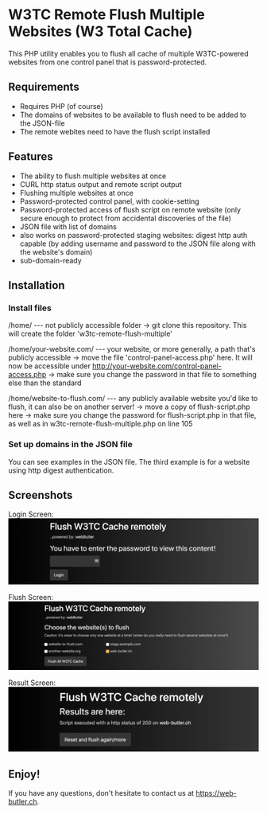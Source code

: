 # W3TC Remote Flush Multiple Websites (W3 Total Cache)
This PHP utility enables you to flush all cache of multiple W3TC-powered websites from one control panel that is password-protected.

## Requirements
- Requires PHP (of course)
- The domains of websites to be available to flush need to be added to the JSON-file
- The remote webites need to have the flush script installed

## Features
- The ability to flush multiple websites at once
- CURL http status output and remote script output
- Flushing multiple websites at once
- Password-protected control panel, with cookie-setting
- Password-protected access of flush script on remote website (only secure enough to protect from accidental discoveries of the file)
- JSON file with list of domains
- also works on password-protected staging websites: digest http auth capable (by adding username and password to the JSON file along with the website's domain)
- sub-domain-ready

## Installation
### Install files
/home/ --- not publicly accessible folder
-> git clone this repository. This will create the folder 'w3tc-remote-flush-multiple'

/home/your-website.com/ --- your website, or more generally, a path that's publicly accessible
-> move the file 'control-panel-access.php' here. It will now be accessible under http://your-website.com/control-panel-access.php
-> make sure you change the password in that file to something else than the standard

/home/website-to-flush.com/ --- any publicly available website you'd like to flush, it can also be on another server!
-> move a copy of flush-script.php here
-> make sure you change the password for flush-script.php in that file, as well as in w3tc-remote-flush-multiple.php on line 105

### Set up domains in the JSON file
You can see examples in the JSON file. The third example is for a website using http digest authentication.

## Screenshots
Login Screen:
![Login Screen](https://github.com/web-butler/w3tc-remote-flush-multiple/blob/master/1-login-screen.png?raw=true)

Flush Screen:
![Login Screen](https://github.com/web-butler/w3tc-remote-flush-multiple/blob/master/2-flush-screen.png?raw=true)

Result Screen:
![Login Screen](https://github.com/web-butler/w3tc-remote-flush-multiple/blob/master/3-result-screen.png?raw=true)

## Enjoy!
If you have any questions, don't hesitate to contact us at https://web-butler.ch.
